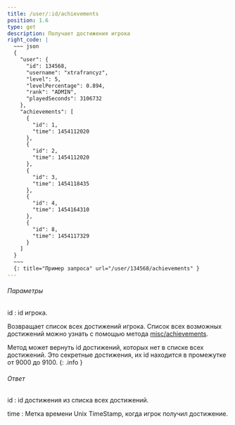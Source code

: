```yaml
---
title: /user/:id/achievements
position: 1.6
type: get
description: Получает достижения игрока
right_code: |
  ~~~ json
  {
    "user": {
      "id": 134568,
      "username": "xtrafrancyz",
      "level": 5,
      "levelPercentage": 0.894,
      "rank": "ADMIN",
      "playedSeconds": 3106732
    },
    "achievements": [
      {
        "id": 1,
        "time": 1454112020
      },
      {
        "id": 2,
        "time": 1454112020
      },
      {
        "id": 3,
        "time": 1454118435
      },
      {
        "id": 4,
        "time": 1454164310
      },
      {
        "id": 8,
        "time": 1454117329
      }
    ]
  }
  ~~~
  {: title="Пример запроса" url="/user/134568/achievements" }
---
```


<h6>Параметры</h6>
id
: id игрока.

Возвращает список всех достижений игрока. Список всех возможных достижений можно узнать с помощью метода [misc/achievements](#apimisc_achievements_get).

Метод может вернуть id достижений, которых нет в списке всех достижений. Это секретные достижения, их id находится в промежутке от 9000 до 9100.
{: .info }

<h6>Ответ</h6>
id
: id достижения из списка всех достижений.

time
: Метка времени Unix TimeStamp, когда игрок получил достижение.
